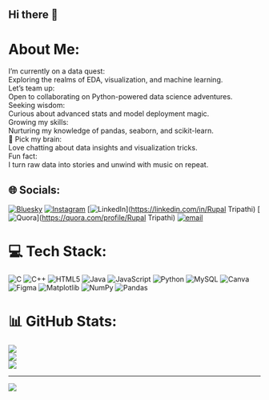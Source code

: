 ## Hi there 👋
#  About Me:
I’m currently on a data quest:<br>Exploring the realms of EDA, visualization, and machine learning.<br> Let’s team up:<br>Open to collaborating on Python-powered data science adventures.<br> Seeking wisdom:<br>Curious about advanced stats and model deployment magic.<br> Growing my skills:<br>Nurturing my knowledge of pandas, seaborn, and scikit-learn.<br>💬 Pick my brain:<br>Love chatting about data insights and visualization tricks.<br> Fun fact:<br>I turn raw data into stories and unwind with music on repeat. 


## 🌐 Socials:
[![Bluesky](https://img.shields.io/badge/bluesky-0285FF?style=for-the-badge&logo=bluesky&logoColor=%23FFFFFF)](https://bsky.app/profile/Rupal0912) [![Instagram](https://img.shields.io/badge/Instagram-%23E4405F.svg?logo=Instagram&logoColor=white)](https://instagram.com/rupal.0912) [![LinkedIn](https://img.shields.io/badge/LinkedIn-%230077B5.svg?logo=linkedin&logoColor=white)](https://linkedin.com/in/Rupal Tripathi) [![Quora](https://img.shields.io/badge/Quora-%23B92B27.svg?logo=Quora&logoColor=white)](https://quora.com/profile/Rupal Tripathi) [![email](https://img.shields.io/badge/Email-D14836?logo=gmail&logoColor=white)](mailto:rupaltripathi464@gmail.com) 

# 💻 Tech Stack:
![C](https://img.shields.io/badge/c-%2300599C.svg?style=for-the-badge&logo=c&logoColor=white) ![C++](https://img.shields.io/badge/c++-%2300599C.svg?style=for-the-badge&logo=c%2B%2B&logoColor=white) ![HTML5](https://img.shields.io/badge/html5-%23E34F26.svg?style=for-the-badge&logo=html5&logoColor=white) ![Java](https://img.shields.io/badge/java-%23ED8B00.svg?style=for-the-badge&logo=openjdk&logoColor=white) ![JavaScript](https://img.shields.io/badge/javascript-%23323330.svg?style=for-the-badge&logo=javascript&logoColor=%23F7DF1E) ![Python](https://img.shields.io/badge/python-3670A0?style=for-the-badge&logo=python&logoColor=ffdd54) ![MySQL](https://img.shields.io/badge/mysql-4479A1.svg?style=for-the-badge&logo=mysql&logoColor=white) ![Canva](https://img.shields.io/badge/Canva-%2300C4CC.svg?style=for-the-badge&logo=Canva&logoColor=white) ![Figma](https://img.shields.io/badge/figma-%23F24E1E.svg?style=for-the-badge&logo=figma&logoColor=white) ![Matplotlib](https://img.shields.io/badge/Matplotlib-%23ffffff.svg?style=for-the-badge&logo=Matplotlib&logoColor=black) ![NumPy](https://img.shields.io/badge/numpy-%23013243.svg?style=for-the-badge&logo=numpy&logoColor=white) ![Pandas](https://img.shields.io/badge/pandas-%23150458.svg?style=for-the-badge&logo=pandas&logoColor=white)
# 📊 GitHub Stats:
![](https://github-readme-stats.vercel.app/api?username=Rupal0912&theme=radical&hide_border=false&include_all_commits=true&count_private=false)<br/>
![](https://nirzak-streak-stats.vercel.app/?user=Rupal0912&theme=radical&hide_border=false)<br/>
![](https://github-readme-stats.vercel.app/api/top-langs/?username=Rupal0912&theme=radical&hide_border=false&include_all_commits=true&count_private=false&layout=compact)

---
[![](https://visitcount.itsvg.in/api?id=Rupal0912&icon=0&color=2)](https://visitcount.itsvg.in)

<!-- Proudly created with GPRM ( https://gprm.itsvg.in ) -->
<!--
**Rupal0912/Rupal0912** is a ✨ _special_ ✨ repository because its `README.md` (this file) appears on your GitHub profile.

Here are some ideas to get you started:

- 🔭 I’m currently working on ...
- 🌱 I’m currently learning ...
- 👯 I’m looking to collaborate on ...
- 🤔 I’m looking for help with ...
- 💬 Ask me about ...
- 📫 How to reach me: ...
- 😄 Pronouns: ...
- ⚡ Fun fact: ...
-->
